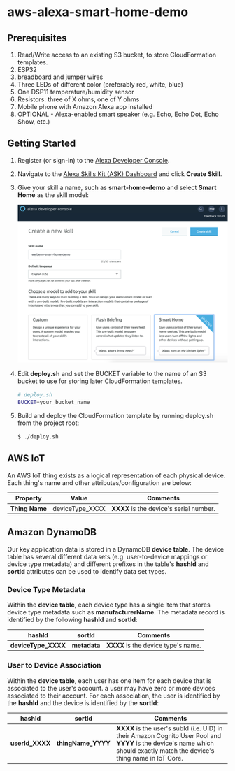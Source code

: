 # aws-alexa-smart-home-demo

## Prerequisites

1. Read/Write access to an existing S3 bucket, to store CloudFormation templates.
2. ESP32 
3. breadboard and jumper wires
4. Three LEDs of different color (preferably red, white, blue)
3. One DSP11 temperature/humidity sensor
4. Resistors: three of X ohms, one of Y ohms
5. Mobile phone with Amazon Alexa app installed
6. OPTIONAL - Alexa-enabled smart speaker (e.g. Echo, Echo Dot, Echo Show, etc.)

## Getting Started

1. Register (or sign-in) to the [Alexa Developer Console](https://developer.amazon.com/).

2. Navigate to the [Alexa Skills Kit (ASK) Dashboard](https://developer.amazon.com/alexa/console/ask) and click **Create Skill**.

3. Give your skill a name, such as **smart-home-demo** and select **Smart Home** as the skill model: 

    ![name_alexa_skill]

[name_alexa_skill]: ./images/name_alexa_skill.png


4. Edit **deploy.sh** and set the BUCKET variable to the name of an S3 bucket to use for storing later CloudFormation templates. 

    ```sh
    # deploy.sh
    BUCKET=your_bucket_name
    ```

5. Build and deploy the CloudFormation template by running deploy.sh from the project root:

    ```sh
    $ ./deploy.sh
    ```

## AWS IoT

An AWS IoT thing exists as a logical representation of each physical device.
Each thing's name and other attributes/configuration are below:

| Property | Value| Comments |
|----------|------|----------|
| **Thing Name** | deviceType_XXXX | **XXXX** is the device's serial number. | 

## Amazon DynamoDB

Our key application data is stored in a DynamoDB **device table**. The device table has several different data sets (e.g. user-to-device mappings or device type metadata) and different prefixes in the table's **hashId** and **sortId** attributes can be used to identify data set types. 

### Device Type Metadata

Within the **device table**, each device type has a single item that stores device type metadata such as **manufacturerName**. The metadata record is identified by the following **hashId** and **sortId**:

| hashId          | sortId   | Comments                        |
|-----------------|----------|---------------------------------|
| **deviceType_XXXX** | **metadata** | **XXXX** is the device type's name. |

### User to Device Association

Within the **device table**, each user has one item for each device that is associated to the user's account. a user may have zero or more devices associated to their account. For each association, the user is identified by the **hashId** and the device is identified by the **sortId**:

| hashId          | sortId   | Comments                        |
|-----------------|----------|---------------------------------|
| **userId_XXXX** | **thingName_YYYY** | **XXXX** is the user's subId (i.e. UID) in their Amazon Cognito User Pool and **YYYY** is the device's name which should exactly match the device's thing name in IoT Core. |